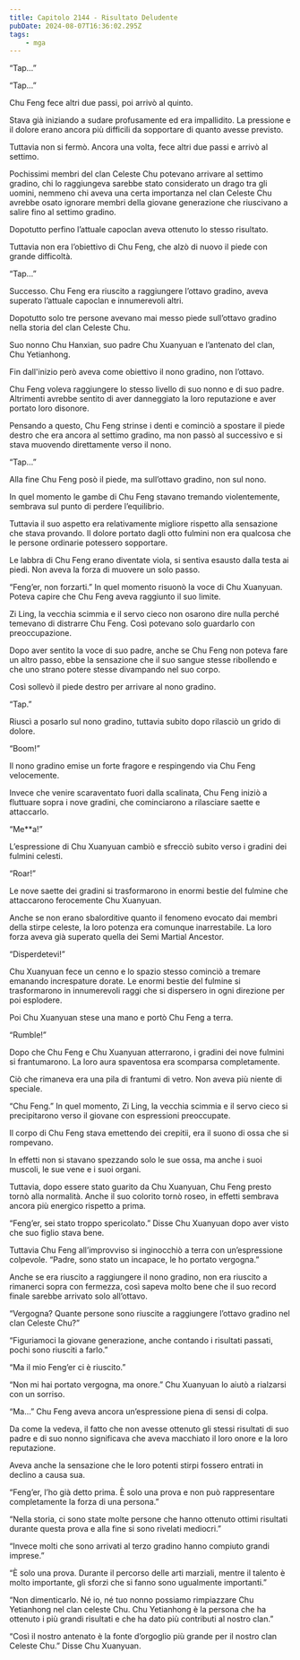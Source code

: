 ```yaml
---
title: Capitolo 2144 - Risultato Deludente
pubDate: 2024-08-07T16:36:02.295Z
tags:
    - mga
---
```



“Tap…”

“Tap…”

Chu Feng fece altri due passi, poi arrivò al quinto.

Stava già iniziando a sudare profusamente ed era impallidito. La pressione e il dolore erano ancora più difficili da sopportare di quanto avesse previsto.

Tuttavia non si fermò. Ancora una volta, fece altri due passi e arrivò al settimo.

Pochissimi membri del clan Celeste Chu potevano arrivare al settimo gradino, chi lo raggiungeva sarebbe stato considerato un drago tra gli uomini, nemmeno chi aveva una certa importanza nel clan Celeste Chu avrebbe osato ignorare membri della giovane generazione che riuscivano a salire fino al settimo gradino.

Dopotutto perfino l’attuale capoclan aveva ottenuto lo stesso risultato.

Tuttavia non era l’obiettivo di Chu Feng, che alzò di nuovo il piede con grande difficoltà.

“Tap…”

Successo. Chu Feng era riuscito a raggiungere l’ottavo gradino, aveva superato l’attuale capoclan e innumerevoli altri.

Dopotutto solo tre persone avevano mai messo piede sull’ottavo gradino nella storia del clan Celeste Chu.

Suo nonno Chu Hanxian, suo padre Chu Xuanyuan e l’antenato del clan, Chu Yetianhong.

Fin dall'inizio però aveva come obiettivo il nono gradino, non l’ottavo.

Chu Feng voleva raggiungere lo stesso livello di suo nonno e di suo padre. Altrimenti avrebbe sentito di aver danneggiato la loro reputazione e aver portato loro disonore.

Pensando a questo, Chu Feng strinse i denti e cominciò a spostare il piede destro che era ancora al settimo gradino, ma non passò al successivo e si stava muovendo direttamente verso il nono.

“Tap…”

Alla fine Chu Feng posò il piede, ma sull’ottavo gradino, non sul nono.

In quel momento le gambe di Chu Feng stavano tremando violentemente, sembrava sul punto di perdere l’equilibrio.

Tuttavia il suo aspetto era relativamente migliore rispetto alla sensazione che stava provando. Il dolore portato dagli otto fulmini non era qualcosa che le persone ordinarie potessero sopportare.

Le labbra di Chu Feng erano diventate viola, si sentiva esausto dalla testa ai piedi. Non aveva la forza di muovere un solo passo.

“Feng’er, non forzarti.” In quel momento risuonò la voce di Chu Xuanyuan. Poteva capire che Chu Feng aveva raggiunto il suo limite.

Zi Ling, la vecchia scimmia e il servo cieco non osarono dire nulla perché temevano di distrarre Chu Feng. Così potevano solo guardarlo con preoccupazione.

Dopo aver sentito la voce di suo padre, anche se Chu Feng non poteva fare un altro passo, ebbe la sensazione che il suo sangue stesse ribollendo e che uno strano potere stesse divampando nel suo corpo.

Così sollevò il piede destro per arrivare al nono gradino.

“Tap.”

Riuscì a posarlo sul nono gradino, tuttavia subito dopo rilasciò un grido di dolore.

“Boom!”

Il nono gradino emise un forte fragore e respingendo via Chu Feng velocemente.

Invece che venire scaraventato fuori dalla scalinata, Chu Feng iniziò a fluttuare sopra i nove gradini, che cominciarono a rilasciare saette e attaccarlo.

“Me**a!”

L’espressione di Chu Xuanyuan cambiò e sfrecciò subito verso i gradini dei fulmini celesti.

“Roar!”

Le nove saette dei gradini si trasformarono in enormi bestie del fulmine che attaccarono ferocemente Chu Xuanyuan.

Anche se non erano sbalorditive quanto il fenomeno evocato dai membri della stirpe celeste, la loro potenza era comunque inarrestabile. La loro forza aveva già superato quella dei Semi Martial Ancestor.

“Disperdetevi!”

Chu Xuanyuan fece un cenno e lo spazio stesso cominciò a tremare emanando increspature dorate. Le enormi bestie del fulmine si trasformarono in innumerevoli raggi che si dispersero in ogni direzione per poi esplodere.

Poi Chu Xuanyuan stese una mano e portò Chu Feng a terra.

“Rumble!”

Dopo che Chu Feng e Chu Xuanyuan atterrarono, i gradini dei nove fulmini si frantumarono. La loro aura spaventosa era scomparsa completamente.

Ciò che rimaneva era una pila di frantumi di vetro. Non aveva più niente di speciale.

“Chu Feng.” In quel momento, Zi Ling, la vecchia scimmia e il servo cieco si precipitarono verso il giovane con espressioni preoccupate.

Il corpo di Chu Feng stava emettendo dei crepitii, era il suono di ossa che si rompevano.

In effetti non si stavano spezzando solo le sue ossa, ma anche i suoi muscoli, le sue vene e i suoi organi.

Tuttavia, dopo essere stato guarito da Chu Xuanyuan, Chu Feng presto tornò alla normalità. Anche il suo colorito tornò roseo, in effetti sembrava ancora più energico rispetto a prima.

“Feng’er, sei stato troppo spericolato.” Disse Chu Xuanyuan dopo aver visto che suo figlio stava bene.

Tuttavia Chu Feng all’improvviso si inginocchiò a terra con un’espressione colpevole. “Padre, sono stato un incapace, le ho portato vergogna.”

Anche se era riuscito a raggiungere il nono gradino, non era riuscito a rimanerci sopra con fermezza, così sapeva molto bene che il suo record finale sarebbe arrivato solo all’ottavo.

“Vergogna? Quante persone sono riuscite a raggiungere l’ottavo gradino nel clan Celeste Chu?”

“Figuriamoci la giovane generazione, anche contando i risultati passati, pochi sono riusciti a farlo.”

“Ma il mio Feng’er ci è riuscito.”

“Non mi hai portato vergogna, ma onore.” Chu Xuanyuan lo aiutò a rialzarsi con un sorriso.

“Ma…” Chu Feng aveva ancora un’espressione piena di sensi di colpa.

Da come la vedeva, il fatto che non avesse ottenuto gli stessi risultati di suo padre e di suo nonno significava che aveva macchiato il loro onore e la loro reputazione.

Aveva anche la sensazione che le loro potenti stirpi fossero entrati in declino a causa sua.

“Feng’er, l’ho già detto prima. È solo una prova e non può rappresentare completamente la forza di una persona.”

“Nella storia, ci sono state molte persone che hanno ottenuto ottimi risultati durante questa prova e alla fine si sono rivelati mediocri.”

“Invece molti che sono arrivati al terzo gradino hanno compiuto grandi imprese.”

“È solo una prova. Durante il percorso delle arti marziali, mentre il talento è molto importante, gli sforzi che si fanno sono ugualmente importanti.”

“Non dimenticarlo. Né io, né tuo nonno possiamo rimpiazzare Chu Yetianhong nel clan celeste Chu. Chu Yetianhong è la persona che ha ottenuto i più grandi risultati e che ha dato più contributi al nostro clan.”

“Così il nostro antenato è la fonte d’orgoglio più grande per il nostro clan Celeste Chu.” Disse Chu Xuanyuan.


